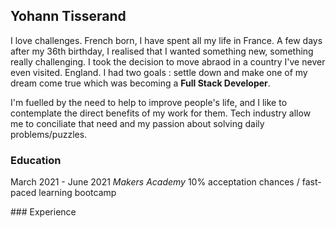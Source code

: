 ## Yohann Tisserand

I love challenges. French born, I have spent all my life in France. A few days after my 36th birthday, I realised that I wanted something new, something really challenging. I took the decision to move abraod in a country I've never even visited. England. I had two goals : settle down and make one of my dream come true which was becoming a **Full Stack Developer**. 

I'm fuelled by the need to help to improve people's life, and I like to contemplate the direct benefits of my work for them. Tech industry allow me to conciliate that need and my passion about solving daily problems/puzzles.

### Education

March 2021 - June 2021
*Makers Academy*
10% acceptation chances / fast-paced learning bootcamp

### Experience
